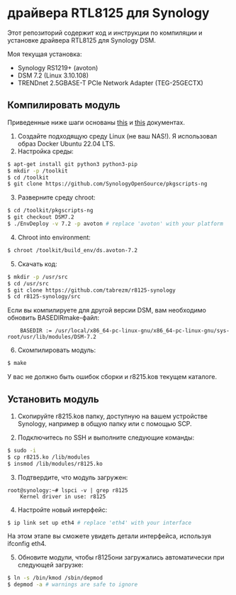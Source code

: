 # драйвера RTL8125 для Synology

Этот репозиторий содержит код и инструкции по компиляции и установке драйвера RTL8125 для Synology DSM.

Моя текущая установка:

- Synology RS1219+ (avoton)
- DSM 7.2 (Linux 3.10.108)
- TRENDnet 2.5GBASE-T PCIe Network Adapter (TEG-25GECTX)


## Компилировать модуль

Приведенные ниже шаги основаны [this](https://help.synology.com/developer-guide/getting_started/prepare_environment.html) и [this](https://help.synology.com/developer-guide/compile_applications/compile_open_source_projects.html) документах.

1. Создайте подходящую среду Linux (не ваш NAS!). Я использовал образ Docker Ubuntu 22.04 LTS.
2. Настройка среды:

```bash
$ apt-get install git python3 python3-pip
$ mkdir -p /toolkit
$ cd /toolkit
$ git clone https://github.com/SynologyOpenSource/pkgscripts-ng
```

3. Разверните среду chroot:

```bash
$ cd /toolkit/pkgscripts-ng
$ git checkout DSM7.2
$ ./EnvDeploy -v 7.2 -p avoton # replace 'avoton' with your platform
```

4. Chroot into environment:

```bash
$ chroot /toolkit/build_env/ds.avoton-7.2
```

5. Скачать код:

```bash
$ mkdir -p /usr/src
$ cd /usr/src
$ git clone https://github.com/tabrezm/r8125-synology
$ cd r8125-synology/src
```

Если вы компилируете для другой версии DSM, вам необходимо обновить BASEDIRmake-файл:

```
	BASEDIR := /usr/local/x86_64-pc-linux-gnu/x86_64-pc-linux-gnu/sys-root/usr/lib/modules/DSM-7.2
```

6. Скомпилировать модуль:

```bash
$ make
```

У вас не должно быть ошибок сборки и r8215.koв текущем каталоге.

## Установить модуль

1. Скопируйте r8215.koв папку, доступную на вашем устройстве Synology, например в общую папку или с помощью SCP.

2. Подключитесь по SSH и выполните следующие команды:

```bash
$ sudo -i
$ cp r8215.ko /lib/modules
$ insmod /lib/modules/r8125.ko
```

3. Подтвердите, что модуль загружен:

```
root@synology:~# lspci -v | grep r8125
	Kernel driver in use: r8125
```

4. Настройте новый интерфейс:

```bash
$ ip link set up eth4 # replace 'eth4' with your interface
```

На этом этапе вы сможете увидеть детали интерфейса, используя ifconfig eth4.

5. Обновите модули, чтобы r8125они загружались автоматически при следующей загрузке:

```bash
$ ln -s /bin/kmod /sbin/depmod
$ depmod -a # warnings are safe to ignore
```

